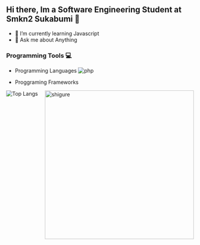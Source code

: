 ## Hi there, Im a Software Engineering Student at Smkn2 Sukabumi 👋
-  🌱 I’m currently learning Javascript
-  💬 Ask me about Anything

### Programming Tools 💻
- Programming Languages
  <img alt="php" src="https://github.com/yurijserrano/Github-Profile-Readme-Logos/blob/master/programming%20languages/php.png">
  
- Proggraming Frameworks
  
![Top Langs](https://github-readme-stats.vercel.app/api/top-langs/?username=IhtishamTac&layout=compact)
 <img align="right" position="absolute" alt="shigure" width="400" src="https://media.tenor.com/cyORI7kwShQAAAAi/shigure-ui-dance.gif">


<!--
**IhtishamTac/IhtishamTac** is a ✨ _special_ ✨ repository because its `README.md` (this file) appears on your GitHub profile.

Here are some ideas to get you started:

- 🔭 I’m currently working on ...
- 👯 I’m looking to collaborate on ...
- 🤔 I’m looking for help with ...


- 📫 How to reach me: ...
- 😄 Pronouns: ...
- ⚡ Fun fact: ...
-->
